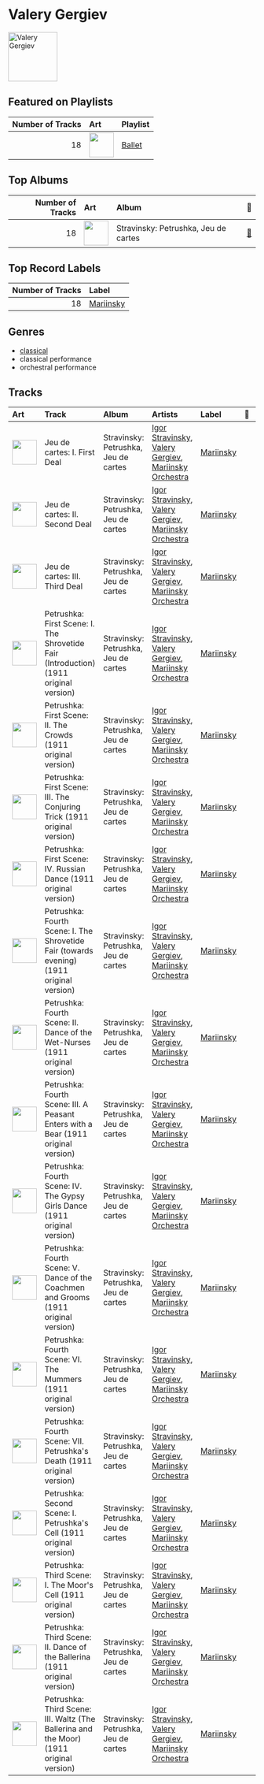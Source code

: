
# Valery Gergiev


<img src="https://i.scdn.co/image/ab6761610000e5eb85c25fffeaf7a209268e9372" alt="Valery Gergiev" width="100" />

## Featured on Playlists
|   Number of Tracks | Art                                                                                                                                                                                                                         | Playlist                                  |
|-------------------:|:----------------------------------------------------------------------------------------------------------------------------------------------------------------------------------------------------------------------------|:------------------------------------------|
|                 18 | <img src="https://mosaic.scdn.co/640/ab67616d0000b2733620c09ca7ca202e676b783bab67616d0000b2733dc87408b73e227ec72eeab3ab67616d0000b2739daaa54cc50b6359ff1dc7a3ab67616d0000b273f0eb5b09e87f24415266d723" alt="" width="50" /> | [Ballet](../playlists/ballet/overview.md) |
## Top Albums

|   Number of Tracks | Art                                                                                              | Album                                | 🔗                                                          |
|-------------------:|:-------------------------------------------------------------------------------------------------|:-------------------------------------|:-----------------------------------------------------------|
|                 18 | <img src="https://i.scdn.co/image/ab67616d0000b2736d425516ed4317947a4f48af" alt="" width="50" /> | Stravinsky: Petrushka, Jeu de cartes | [🔗](https://open.spotify.com/album/19fQbFNjlfXgBAFqftKzWA) |

## Top Record Labels

|   Number of Tracks | Label                               |
|-------------------:|:------------------------------------|
|                 18 | [Mariinsky](../labels/mariinsky.md) |

## Genres

- [classical](../genres/classical.md)
- classical performance
- orchestral performance

## Tracks

| Art                                                                                              | Track                                                                                     | Album                                | Artists                                                                                                                   | Label                               | 💚   | 🔗                                                          |
|:-------------------------------------------------------------------------------------------------|:------------------------------------------------------------------------------------------|:-------------------------------------|:--------------------------------------------------------------------------------------------------------------------------|:------------------------------------|:----|:-----------------------------------------------------------|
| <img src="https://i.scdn.co/image/ab67616d0000b2736d425516ed4317947a4f48af" alt="" width="50" /> | Jeu de cartes: I. First Deal                                                              | Stravinsky: Petrushka, Jeu de cartes | [Igor Stravinsky](igor_stravinsky.md), [Valery Gergiev](valery_gergiev.md), [Mariinsky Orchestra](mariinsky_orchestra.md) | [Mariinsky](../labels/mariinsky.md) |     | [🔗](https://open.spotify.com/track/3GLlyHxs9jj5OJtRUw7krB) |
| <img src="https://i.scdn.co/image/ab67616d0000b2736d425516ed4317947a4f48af" alt="" width="50" /> | Jeu de cartes: II. Second Deal                                                            | Stravinsky: Petrushka, Jeu de cartes | [Igor Stravinsky](igor_stravinsky.md), [Valery Gergiev](valery_gergiev.md), [Mariinsky Orchestra](mariinsky_orchestra.md) | [Mariinsky](../labels/mariinsky.md) |     | [🔗](https://open.spotify.com/track/01sFYbEnNAR4ZBChyKR1XG) |
| <img src="https://i.scdn.co/image/ab67616d0000b2736d425516ed4317947a4f48af" alt="" width="50" /> | Jeu de cartes: III. Third Deal                                                            | Stravinsky: Petrushka, Jeu de cartes | [Igor Stravinsky](igor_stravinsky.md), [Valery Gergiev](valery_gergiev.md), [Mariinsky Orchestra](mariinsky_orchestra.md) | [Mariinsky](../labels/mariinsky.md) |     | [🔗](https://open.spotify.com/track/1RmGFbd7C1jv5oBNRHX7cv) |
| <img src="https://i.scdn.co/image/ab67616d0000b2736d425516ed4317947a4f48af" alt="" width="50" /> | Petrushka: First Scene: I. The Shrovetide Fair (Introduction) (1911 original version)     | Stravinsky: Petrushka, Jeu de cartes | [Igor Stravinsky](igor_stravinsky.md), [Valery Gergiev](valery_gergiev.md), [Mariinsky Orchestra](mariinsky_orchestra.md) | [Mariinsky](../labels/mariinsky.md) |     | [🔗](https://open.spotify.com/track/0aRVTTqvik5P7H0WrUwIhu) |
| <img src="https://i.scdn.co/image/ab67616d0000b2736d425516ed4317947a4f48af" alt="" width="50" /> | Petrushka: First Scene: II. The Crowds (1911 original version)                            | Stravinsky: Petrushka, Jeu de cartes | [Igor Stravinsky](igor_stravinsky.md), [Valery Gergiev](valery_gergiev.md), [Mariinsky Orchestra](mariinsky_orchestra.md) | [Mariinsky](../labels/mariinsky.md) |     | [🔗](https://open.spotify.com/track/2Rb1R3QTqNACnDrwZdt5Ic) |
| <img src="https://i.scdn.co/image/ab67616d0000b2736d425516ed4317947a4f48af" alt="" width="50" /> | Petrushka: First Scene: III. The Conjuring Trick (1911 original version)                  | Stravinsky: Petrushka, Jeu de cartes | [Igor Stravinsky](igor_stravinsky.md), [Valery Gergiev](valery_gergiev.md), [Mariinsky Orchestra](mariinsky_orchestra.md) | [Mariinsky](../labels/mariinsky.md) |     | [🔗](https://open.spotify.com/track/5Ngr7bpBvlYNojEpw72eJ7) |
| <img src="https://i.scdn.co/image/ab67616d0000b2736d425516ed4317947a4f48af" alt="" width="50" /> | Petrushka: First Scene: IV. Russian Dance (1911 original version)                         | Stravinsky: Petrushka, Jeu de cartes | [Igor Stravinsky](igor_stravinsky.md), [Valery Gergiev](valery_gergiev.md), [Mariinsky Orchestra](mariinsky_orchestra.md) | [Mariinsky](../labels/mariinsky.md) |     | [🔗](https://open.spotify.com/track/44YT5PBqXUE1mCPBZWX7J4) |
| <img src="https://i.scdn.co/image/ab67616d0000b2736d425516ed4317947a4f48af" alt="" width="50" /> | Petrushka: Fourth Scene: I. The Shrovetide Fair (towards evening) (1911 original version) | Stravinsky: Petrushka, Jeu de cartes | [Igor Stravinsky](igor_stravinsky.md), [Valery Gergiev](valery_gergiev.md), [Mariinsky Orchestra](mariinsky_orchestra.md) | [Mariinsky](../labels/mariinsky.md) |     | [🔗](https://open.spotify.com/track/14GWS0o1EeFbGi10ZfdIHi) |
| <img src="https://i.scdn.co/image/ab67616d0000b2736d425516ed4317947a4f48af" alt="" width="50" /> | Petrushka: Fourth Scene: II. Dance of the Wet-Nurses (1911 original version)              | Stravinsky: Petrushka, Jeu de cartes | [Igor Stravinsky](igor_stravinsky.md), [Valery Gergiev](valery_gergiev.md), [Mariinsky Orchestra](mariinsky_orchestra.md) | [Mariinsky](../labels/mariinsky.md) |     | [🔗](https://open.spotify.com/track/1doCWMqKSAD9mVLD2nulpq) |
| <img src="https://i.scdn.co/image/ab67616d0000b2736d425516ed4317947a4f48af" alt="" width="50" /> | Petrushka: Fourth Scene: III. A Peasant Enters with a Bear (1911 original version)        | Stravinsky: Petrushka, Jeu de cartes | [Igor Stravinsky](igor_stravinsky.md), [Valery Gergiev](valery_gergiev.md), [Mariinsky Orchestra](mariinsky_orchestra.md) | [Mariinsky](../labels/mariinsky.md) |     | [🔗](https://open.spotify.com/track/2sieCbTqWHcEQwIRZyBIfQ) |
| <img src="https://i.scdn.co/image/ab67616d0000b2736d425516ed4317947a4f48af" alt="" width="50" /> | Petrushka: Fourth Scene: IV. The Gypsy Girls Dance (1911 original version)                | Stravinsky: Petrushka, Jeu de cartes | [Igor Stravinsky](igor_stravinsky.md), [Valery Gergiev](valery_gergiev.md), [Mariinsky Orchestra](mariinsky_orchestra.md) | [Mariinsky](../labels/mariinsky.md) |     | [🔗](https://open.spotify.com/track/1AmGUA9QW34e9clnXYFdWn) |
| <img src="https://i.scdn.co/image/ab67616d0000b2736d425516ed4317947a4f48af" alt="" width="50" /> | Petrushka: Fourth Scene: V. Dance of the Coachmen and Grooms (1911 original version)      | Stravinsky: Petrushka, Jeu de cartes | [Igor Stravinsky](igor_stravinsky.md), [Valery Gergiev](valery_gergiev.md), [Mariinsky Orchestra](mariinsky_orchestra.md) | [Mariinsky](../labels/mariinsky.md) |     | [🔗](https://open.spotify.com/track/0g12fQ8G4QUWX0Kbn2Q6r0) |
| <img src="https://i.scdn.co/image/ab67616d0000b2736d425516ed4317947a4f48af" alt="" width="50" /> | Petrushka: Fourth Scene: VI. The Mummers (1911 original version)                          | Stravinsky: Petrushka, Jeu de cartes | [Igor Stravinsky](igor_stravinsky.md), [Valery Gergiev](valery_gergiev.md), [Mariinsky Orchestra](mariinsky_orchestra.md) | [Mariinsky](../labels/mariinsky.md) |     | [🔗](https://open.spotify.com/track/31pNUdNPljYjMahrE35C8h) |
| <img src="https://i.scdn.co/image/ab67616d0000b2736d425516ed4317947a4f48af" alt="" width="50" /> | Petrushka: Fourth Scene: VII. Petrushka's Death (1911 original version)                   | Stravinsky: Petrushka, Jeu de cartes | [Igor Stravinsky](igor_stravinsky.md), [Valery Gergiev](valery_gergiev.md), [Mariinsky Orchestra](mariinsky_orchestra.md) | [Mariinsky](../labels/mariinsky.md) |     | [🔗](https://open.spotify.com/track/5vmh1dWU5B7GIt4gxcTiYy) |
| <img src="https://i.scdn.co/image/ab67616d0000b2736d425516ed4317947a4f48af" alt="" width="50" /> | Petrushka: Second Scene: I. Petrushka's Cell (1911 original version)                      | Stravinsky: Petrushka, Jeu de cartes | [Igor Stravinsky](igor_stravinsky.md), [Valery Gergiev](valery_gergiev.md), [Mariinsky Orchestra](mariinsky_orchestra.md) | [Mariinsky](../labels/mariinsky.md) |     | [🔗](https://open.spotify.com/track/6g0qWuKnsE1js5mo4HAigx) |
| <img src="https://i.scdn.co/image/ab67616d0000b2736d425516ed4317947a4f48af" alt="" width="50" /> | Petrushka: Third Scene: I. The Moor's Cell (1911 original version)                        | Stravinsky: Petrushka, Jeu de cartes | [Igor Stravinsky](igor_stravinsky.md), [Valery Gergiev](valery_gergiev.md), [Mariinsky Orchestra](mariinsky_orchestra.md) | [Mariinsky](../labels/mariinsky.md) |     | [🔗](https://open.spotify.com/track/0PFEP4Rom9u9D9kA8yTkYQ) |
| <img src="https://i.scdn.co/image/ab67616d0000b2736d425516ed4317947a4f48af" alt="" width="50" /> | Petrushka: Third Scene: II. Dance of the Ballerina (1911 original version)                | Stravinsky: Petrushka, Jeu de cartes | [Igor Stravinsky](igor_stravinsky.md), [Valery Gergiev](valery_gergiev.md), [Mariinsky Orchestra](mariinsky_orchestra.md) | [Mariinsky](../labels/mariinsky.md) |     | [🔗](https://open.spotify.com/track/5CQt9zxHHZiABfdEQoUsAO) |
| <img src="https://i.scdn.co/image/ab67616d0000b2736d425516ed4317947a4f48af" alt="" width="50" /> | Petrushka: Third Scene: III. Waltz (The Ballerina and the Moor) (1911 original version)   | Stravinsky: Petrushka, Jeu de cartes | [Igor Stravinsky](igor_stravinsky.md), [Valery Gergiev](valery_gergiev.md), [Mariinsky Orchestra](mariinsky_orchestra.md) | [Mariinsky](../labels/mariinsky.md) |     | [🔗](https://open.spotify.com/track/5Nz0PKTW9OgraAtvjYJvO9) |